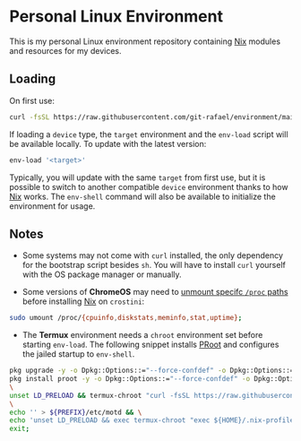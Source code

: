 # Personal Linux Environment

This is my personal Linux environment repository containing [Nix](https://nixos.org/) modules and resources for my devices.

## Loading

On first use:

```sh
curl -fsSL https://raw.githubusercontent.com/git-rafael/environment/main/resources/scripts/env-load | TARGET='<target>' sh
```

If loading a `device` type, the `target` environment and the `env-load` script will be available locally. To update with the latest version:

```sh
env-load '<target>'
```

Typically, you will update with the same `target` from first use, but it is possible to switch to another compatible `device` environment thanks to how [Nix](https://nixos.org/) works. The `env-shell` command will also be available to initialize the environment for usage.

## Notes

- Some systems may not come with `curl` installed, the only dependency for the bootstrap script besides `sh`. You will have to install `curl` yourself with the OS package manager or manually.

- Some versions of **ChromeOS** may need to [unmount specifc `/proc` paths](https://github.com/NixOS/nix/issues/4107) before installing [Nix](https://nixos.org/) on `crostini`:

```sh
sudo umount /proc/{cpuinfo,diskstats,meminfo,stat,uptime};
```

- The **Termux** environment needs a `chroot` environment set before starting `env-load`. The following snippet installs [PRoot](https://github.com/proot-me/proot) and configures the jailed startup to `env-shell`.

```sh
pkg upgrade -y -o Dpkg::Options::="--force-confdef" -o Dpkg::Options::="--force-confold" &&\
pkg install proot -y -o Dpkg::Options::="--force-confdef" -o Dpkg::Options::="--force-confold" &&\
\
unset LD_PRELOAD && termux-chroot "curl -fsSL https://raw.githubusercontent.com/git-rafael/environment/main/resources/scripts/env-load | TARGET='mobile' sh" &&\
\
echo '' > ${PREFIX}/etc/motd && \
echo 'unset LD_PRELOAD && exec termux-chroot "exec ${HOME}/.nix-profile/bin/env-shell"' > ${HOME}/.bashrc &&\
exit;
```
